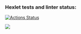 ### Hexlet tests and linter status:

[![Actions Status](https://github.com/AnsGit/frontend-project-46/actions/workflows/hexlet-check.yml/badge.svg)](https://github.com/AnsGit/frontend-project-46/actions)

<a href="https://codeclimate.com/github/AnsGit/frontend-project-46/maintainability"><img src="https://api.codeclimate.com/v1/badges/df3e14f25edba304dd64/maintainability" /></a>
